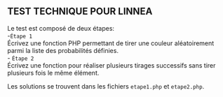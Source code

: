 ## TEST TECHNIQUE POUR LINNEA

Le test est composé de deux étapes: <br>
-`Étape 1`<br>
Écrivez une fonction PHP permettant de tirer une couleur aléatoirement parmi la liste des probabilités définies.
<br>- `Étape 2` <br>
Écrivez une fonction pour réaliser plusieurs tirages successifs sans tirer plusieurs fois le même élément.

Les solutions se trouvent dans les fichiers `etape1.php` et `etape2.php`.

